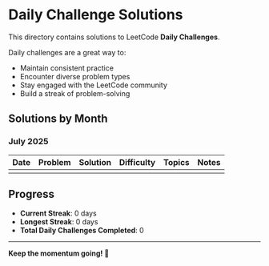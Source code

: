 # Daily Challenge Solutions

This directory contains solutions to LeetCode **Daily Challenges**.

Daily challenges are a great way to:
- Maintain consistent practice
- Encounter diverse problem types
- Stay engaged with the LeetCode community
- Build a streak of problem-solving

## Solutions by Month

### July 2025
| Date | Problem | Solution | Difficulty | Topics | Notes |
|------|---------|----------|------------|--------|---------|
| | | | | | |

## Progress

- **Current Streak**: 0 days
- **Longest Streak**: 0 days
- **Total Daily Challenges Completed**: 0

---

**Keep the momentum going! 🚀**